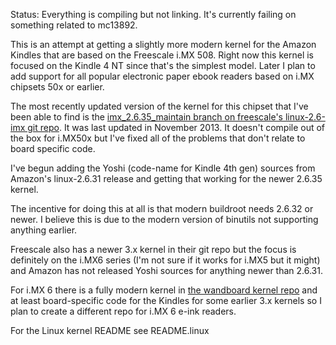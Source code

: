 
Status: Everything is compiling but not linking. It's currently failing on something related to mc13892.

This is an attempt at getting a slightly more modern kernel for the Amazon Kindles that are based on the Freescale i.MX 508. Right now this kernel is focused on the Kindle 4 NT since that's the simplest model. Later I plan to add support for all popular electronic paper ebook readers based on i.MX chipsets 50x or earlier.

The most recently updated version of the kernel for this chipset that I've been able to find is the [imx_2.6.35_maintain branch on freescale's linux-2.6-imx git repo](http://git.freescale.com/git/cgit.cgi/imx/linux-2.6-imx.git/?h=imx_2.6.35_maintain). It was last updated in November 2013. It doesn't compile out of the box for i.MX50x but I've fixed all of the problems that don't relate to board specific code. 

I've begun adding the Yoshi (code-name for Kindle 4th gen) sources from Amazon's linux-2.6.31 release and getting that working for the newer 2.6.35 kernel.

The incentive for doing this at all is that modern buildroot needs 2.6.32 or newer. I believe this is due to the modern version of binutils not supporting anything earlier.

Freescale also has a newer 3.x kernel in their git repo but the focus is definitely on the i.MX6 series (I'm not sure if it works for i.MX5 but it might) and Amazon has not released Yoshi sources for anything newer than 2.6.31.

For i.MX 6 there is a fully modern kernel in [the wandboard kernel repo](https://github.com/wandboard-org/linux) and at least board-specific code for the Kindles for some earlier 3.x kernels so I plan to create a different repo for i.MX 6 e-ink readers.

For the Linux kernel README see README.linux